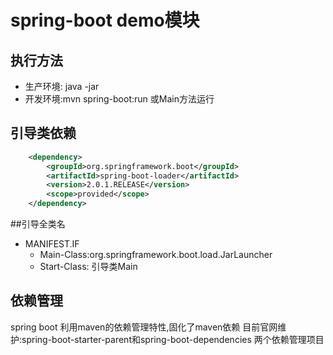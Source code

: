# spring-boot demo模块

## 执行方法
* 生产环境: java -jar 
* 开发环境:mvn spring-boot:run 或Main方法运行

## 引导类依赖 
```xml
    <dependency>
        <groupId>org.springframework.boot</groupId>
        <artifactId>spring-boot-loader</artifactId>
        <version>2.0.1.RELEASE</version>
        <scope>provided</scope>
    </dependency>
```

##引导全类名
* MANIFEST.IF
    * Main-Class:org.springframework.boot.load.JarLauncher
    * Start-Class: 引导类Main
    
    

## 依赖管理
spring boot 利用maven的依赖管理特性,固化了maven依赖
目前官网维护:spring-boot-starter-parent和spring-boot-dependencies 两个依赖管理项目